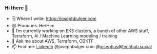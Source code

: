 ### Hi there 👋

- 🗒️ Where I write: https://josephbulger.com
- 😄 Pronouns: He/Him
- 🔭 I’m currently working on EKS clusters, a bunch of other AWS stuff, Terraform, AI / Machine Learning modeling / training
- 💬 Ask me about AWS, Terraform, CDKTF
- 📫 Find me: [LinkedIn](https://www.linkedin.com/in/josephbulger/) @josephbulger.com @iosephus@techhub.social

<!--
**josephbulger/josephbulger** is a ✨ _special_ ✨ repository because its `README.md` (this file) appears on your GitHub profile.

Here are some ideas to get you started:


- 🌱 I’m currently learning ...
- 👯 I’m looking to collaborate on ...
- 🤔 I’m looking for help with ...

- 📫 How to reach me: ...

- ⚡ Fun fact: ...
-->
